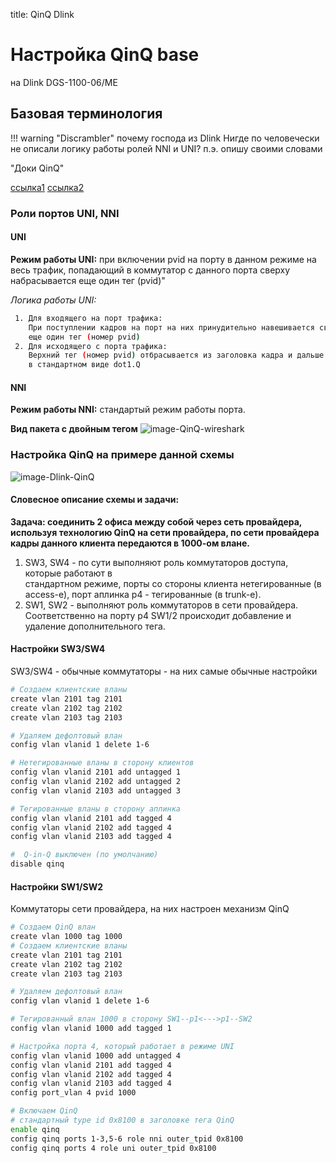 
title: QinQ Dlink

# Настройка QinQ base 
на Dlink DGS-1100-06/ME

## Базовая терминология
!!! warning "Discrambler"
	почему господа из Dlink Нигде по человечески не описали логику работы ролей NNI и UNI? п.э. опишу своими словами

"Доки QinQ"

[ссылка1](https://www.dlink.ru/ru/faq/62/1641.html)
[ссылка2](ftp://ftp.dlink.ru/pub/Trainings/SwitchWhitePapers/Q-in-Q_Port-Based_and_Selective.pdf)

### Роли портов UNI, NNI

#### UNI  
**Режим работы UNI:** при включении pvid на порту в данном режиме на весь трафик, попадающий в коммутатор с данного порта сверху набрасывается еще один тег (pvid)"

*Логика работы UNI:*
```bash
 1. Для входящего на порт трафика:
    При поступлении кадров на порт на них принудительно навешивается сверху 
    еще один тег (номер pvid)
 2. Для исходящего с порта трафика:
    Верхний тег (номер pvid) отбрасывается из заголовка кадра и дальше передается 
    в стандартном виде dot1.Q
```

#### NNI
**Режим работы NNI:** стандартый режим работы порта.

**Вид пакета с двойным тегом**
![image-QinQ-wireshark](../img/QinQ-wireshark.jpg)

### Настройка QinQ на примере данной схемы
![image-Dlink-QinQ](../img/Dlink-QinQ-schema.jpg)

#### Словесное описание схемы и задачи:

**Задача: соединить 2 офиса между собой через сеть провайдера, используя технологию QinQ на сети провайдера, по сети провайдера кадры данного клиента передаются в 1000-ом влане.**

1. SW3, SW4 - по сути выполняют роль коммутаторов доступа, которые работают в   
   стандартном режиме, порты со стороны клиента нетегированные (в access-е), порт аплинка p4 - тегированные (в trunk-е).
2. SW1, SW2 - выполняют роль коммутаторов в сети провайдера.
   Соответственно на порту p4 SW1/2 происходит добавление и удаление дополнительного тега.


#### Настройки SW3/SW4
SW3/SW4 - обычные коммутаторы - на них самые обычные настройки
```bash
# Создаем клиентские вланы
create vlan 2101 tag 2101
create vlan 2102 tag 2102
create vlan 2103 tag 2103

# Удаляем дефолтовый влан
config vlan vlanid 1 delete 1-6

# Нетегированные вланы в сторону клиентов
config vlan vlanid 2101 add untagged 1
config vlan vlanid 2102 add untagged 2
config vlan vlanid 2103 add untagged 3

# Тегированные вланы в сторону аплинка
config vlan vlanid 2101 add tagged 4
config vlan vlanid 2102 add tagged 4
config vlan vlanid 2103 add tagged 4

#  Q-in-Q выключен (по умолчанию)
disable qinq
```
#### Настройки SW1/SW2
Коммутаторы сети провайдера, на них настроен механизм QinQ

```bash
# Создаем QinQ влан
create vlan 1000 tag 1000
# Создаем клиентские вланы
create vlan 2101 tag 2101
create vlan 2102 tag 2102
create vlan 2103 tag 2103

# Удаляем дефолтовый влан
config vlan vlanid 1 delete 1-6

# Тегированный влан 1000 в сторону SW1--p1<--->p1--SW2
config vlan vlanid 1000 add tagged 1

# Настройка порта 4, который работает в режиме UNI
config vlan vlanid 1000 add untagged 4
config vlan vlanid 2101 add tagged 4
config vlan vlanid 2102 add tagged 4
config vlan vlanid 2103 add tagged 4
config port_vlan 4 pvid 1000

# Включаем QinQ
# стандартный type id 0x8100 в заголовке тега QinQ
enable qinq
config qinq ports 1-3,5-6 role nni outer_tpid 0x8100
config qinq ports 4 role uni outer_tpid 0x8100
```
